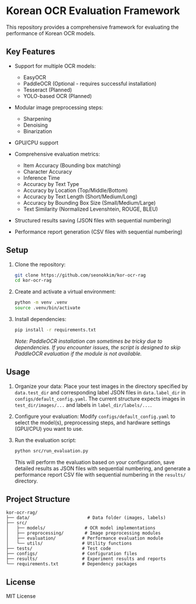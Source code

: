# Korean OCR Evaluation Framework

This repository provides a comprehensive framework for evaluating the performance of Korean OCR models.

## Key Features

- Support for multiple OCR models:
  - EasyOCR
  - PaddleOCR (Optional - requires successful installation)
  - Tesseract (Planned)
  - YOLO-based OCR (Planned)

- Modular image preprocessing steps:
  - Sharpening
  - Denoising
  - Binarization

- GPU/CPU support
- Comprehensive evaluation metrics:
  - Item Accuracy (Bounding box matching)
  - Character Accuracy
  - Inference Time
  - Accuracy by Text Type
  - Accuracy by Location (Top/Middle/Bottom)
  - Accuracy by Text Length (Short/Medium/Long)
  - Accuracy by Bounding Box Size (Small/Medium/Large)
  - Text Similarity (Normalized Levenshtein, ROUGE, BLEU)

- Structured results saving (JSON files with sequential numbering)
- Performance report generation (CSV files with sequential numbering)

## Setup

1. Clone the repository:
   ```bash
   git clone https://github.com/seonokkim/kor-ocr-rag
   cd kor-ocr-rag
   ```

2. Create and activate a virtual environment:
   ```bash
   python -m venv .venv
   source .venv/bin/activate
   ```

3. Install dependencies:
   ```bash
   pip install -r requirements.txt
   ```
   *Note: PaddleOCR installation can sometimes be tricky due to dependencies. If you encounter issues, the script is designed to skip PaddleOCR evaluation if the module is not available.*

## Usage

1. Organize your data:
   Place your test images in the directory specified by `data.test_dir` and corresponding label JSON files in `data.label_dir` in `configs/default_config.yaml`. The current structure expects images in `test_dir/images/...` and labels in `label_dir/labels/...`.

2. Configure your evaluation:
   Modify `configs/default_config.yaml` to select the model(s), preprocessing steps, and hardware settings (GPU/CPU) you want to use.

3. Run the evaluation script:
   ```bash
   python src/run_evaluation.py
   ```
   This will perform the evaluation based on your configuration, save detailed results as JSON files with sequential numbering, and generate a performance report CSV file with sequential numbering in the `results/` directory.

## Project Structure

```
kor-ocr-rag/
├── data/                      # Data folder (images, labels)
├── src/
│   ├── models/               # OCR model implementations
│   ├── preprocessing/        # Image preprocessing modules
│   ├── evaluation/          # Performance evaluation module
│   └── utils/               # Utility functions
├── tests/                   # Test code
├── configs/                 # Configuration files
├── results/                 # Experiment results and reports
└── requirements.txt         # Dependency packages
```

## License

MIT License 